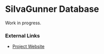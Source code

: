 # SiIvaGunner Database

Work in progress.

### External Links

* [Project Website](http://siivagunnerdatabase.atwebpages.com/)
